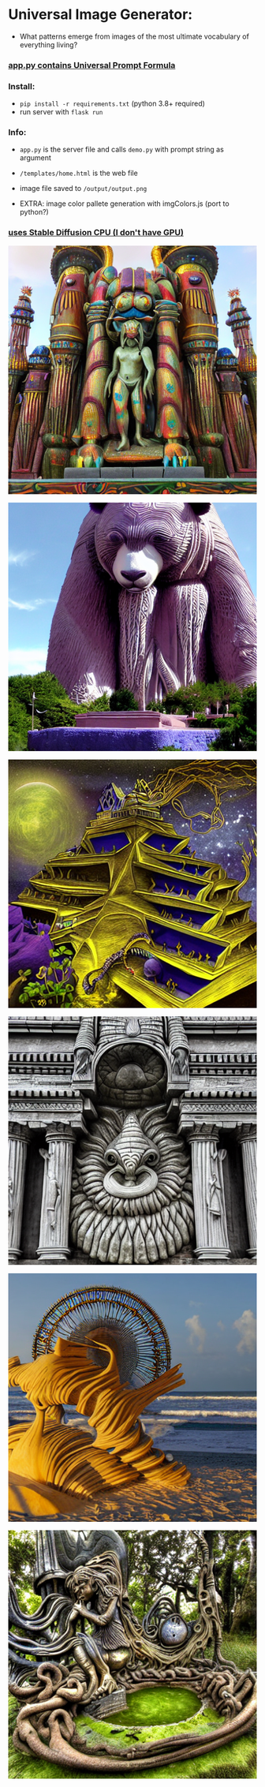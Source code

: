 # Universal Image Generator:

- What patterns emerge from images of the most ultimate vocabulary of everything living?

### [app.py contains Universal Prompt Formula](https://github.com/tboie/universal_image_generator/blob/master/app.py)

### Install:

- `pip install -r requirements.txt` (python 3.8+ required)
- run server with `flask run`

### Info:

- `app.py` is the server file and calls `demo.py` with prompt string as argument
- `/templates/home.html` is the web file
- image file saved to `/output/output.png`

- EXTRA: image color pallete generation with imgColors.js (port to python?)

### [uses Stable Diffusion CPU (I don't have GPU)](https://github.com/bes-dev/stable_diffusion.openvino)

![example 1](/examples/1.png?raw=true)

![example 2](/examples/2.png?raw=true)

![example 3](/examples/3.png?raw=true)

![example 4](/examples/4.png?raw=true)

![example 5](/examples/5.png?raw=true)

![example 6](/examples/6.png?raw=true)
